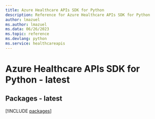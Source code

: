 ```yaml
---
title: Azure Healthcare APIs SDK for Python
description: Reference for Azure Healthcare APIs SDK for Python
author: lmazuel
ms.author: lmazuel
ms.data: 06/26/2023
ms.topic: reference
ms.devlang: python
ms.service: healthcareapis
---
```

# Azure Healthcare APIs SDK for Python - latest
## Packages - latest
[!INCLUDE [packages](healthcare-apis-index.md)]